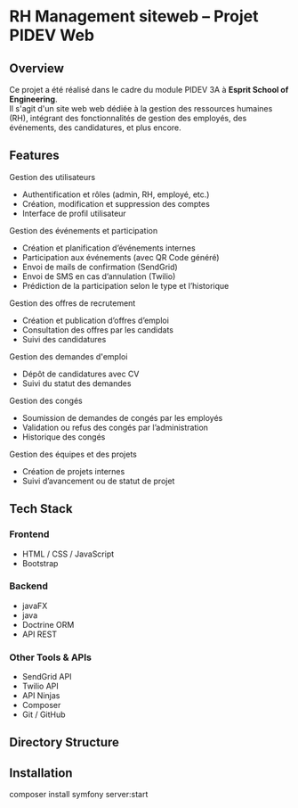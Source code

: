 # RH Management siteweb – Projet PIDEV Web

## Overview

Ce projet a été réalisé dans le cadre du module PIDEV 3A à **Esprit School of Engineering**.  
Il s'agit d'un site web web dédiée à la gestion des ressources humaines (RH), intégrant des fonctionnalités de gestion des employés, des événements, des candidatures, et plus encore.

## Features

 Gestion des utilisateurs
- Authentification et rôles (admin, RH, employé, etc.)
- Création, modification et suppression des comptes
- Interface de profil utilisateur

Gestion des événements et participation
- Création et planification d’événements internes
- Participation aux événements (avec QR Code généré)
- Envoi de mails de confirmation (SendGrid)
- Envoi de SMS en cas d’annulation (Twilio)
- Prédiction de la participation selon le type et l’historique

 Gestion des offres de recrutement
- Création et publication d’offres d’emploi
- Consultation des offres par les candidats
- Suivi des candidatures

Gestion des demandes d'emploi
- Dépôt de candidatures avec CV
- Suivi du statut des demandes

 Gestion des congés
- Soumission de demandes de congés par les employés
- Validation ou refus des congés par l’administration
- Historique des congés

 Gestion des équipes et des projets
- Création de projets internes
- Suivi d’avancement ou de statut de projet


## Tech Stack

### Frontend
- HTML / CSS / JavaScript
- Bootstrap

### Backend
- javaFX
- java
- Doctrine ORM
- API REST

### Other Tools & APIs
- SendGrid API
- Twilio API
- API Ninjas
- Composer
- Git / GitHub

## Directory Structure


## Installation
composer install
symfony server:start
